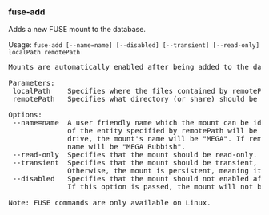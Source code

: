 ### fuse-add
Adds a new FUSE mount to the database.

Usage: `fuse-add [--name=name] [--disabled] [--transient] [--read-only] localPath remotePath`
<pre>
Mounts are automatically enabled after being added to the database. Mounts are persistent and writable by default.

Parameters:
 localPath    Specifies where the files contained by remotePath should be visible on the local filesystem.
 remotePath   Specifies what directory (or share) should be exposed on the local filesystem.

Options:
 --name=name  A user friendly name which the mount can be identified by. If not provided, the display name
              of the entity specified by remotePath will be used. If remotePath specifies the entire cloud
              drive, the mount's name will be "MEGA". If remotePath specifies the rubbish bin, the mount's
              name will be "MEGA Rubbish".
 --read-only  Specifies that the mount should be read-only. Otherwise, the mount is writable.
 --transient  Specifies that the mount should be transient, meaning it will be lost on restart.
              Otherwise, the mount is persistent, meaning it will remain across on restarts.
 --disabled   Specifies that the mount should not enabled after being added, and must be enabled manually. See fuse-enable.
              If this option is passed, the mount will not be automatically enabled at startup.

Note: FUSE commands are only available on Linux.
</pre>
